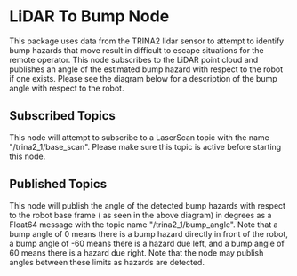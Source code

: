 # LiDAR To Bump Node
This package uses data from the TRINA2 lidar sensor to attempt to identify bump hazards that move result in difficult to escape situations for the remote operator. This node subscribes to the LiDAR point cloud and publishes an angle of the estimated bump hazard with respect to the robot if one exists. Please see the diagram below for a description of the bump angle with respect to the robot.

## Subscribed Topics
This node will attempt to subscribe to a LaserScan topic with the name "/trina2\_1/base\_scan". Please make sure this topic is active before starting this node.

## Published Topics
This node will publish the angle of the detected bump hazards with respect to the robot base frame ( as seen in the above diagram) in degrees as a Float64 message with the topic name "/trina2\_1/bump\_angle". Note that a bump angle of 0 means there is a bump hazard directly in front of the robot, a bump angle of -60 means there is a hazard due left, and a bump angle of 60 means there is a hazard due right. Note that the node may publish angles between these limits as hazards are detected. 
